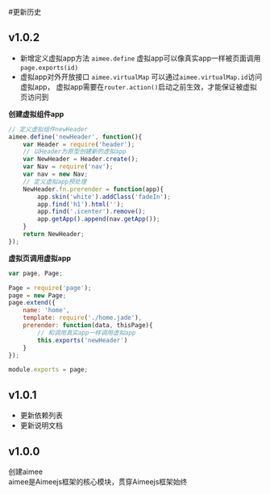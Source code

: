 #更新历史

v1.0.2
---
* 新增定义虚拟app方法 ```aimee.define```
虚拟app可以像真实app一样被页面调用 ```page.exports(id)```
* 虚拟app对外开放接口 ```aimee.virtualMap```
可以通过```aimee.virtualMap.id```访问虚拟app，
虚拟app需要在```router.action()```启动之前生效，才能保证被虚拟页访问到

**创建虚拟组件app**
```javascript
// 定义虚拟组件newHeader
aimee.define('newHeader', function(){
    var Header = require('header');
    // 以Header为原型创建新的虚拟app
    var NewHeader = Header.create();
    var Nav = require('nav');
    var nav = new Nav;
    // 定义虚拟app预处理
    NewHeader.fn.prerender = function(app){
        app.skin('white').addClass('fadeIn');
        app.find('h1').html('');
        app.find('.icenter').remove();
        app.getApp().append(nav.getApp());
    }
    return NewHeader;
});
```

**虚拟页调用虚拟app**
```javascript
var page, Page;

Page = require('page');
page = new Page;
page.extend({
    name: 'home',
    template: require('./home.jade'),
    prerender: function(data, thisPage){
        // 和调用真实app一样调用虚拟app
        this.exports('newHeader')
    }
});

module.exports = page;

```


v1.0.1
---
* 更新依赖列表
* 更新说明文档


v1.0.0
---
创建aimee  
aimee是Aimeejs框架的核心模块，贯穿Aimeejs框架始终
